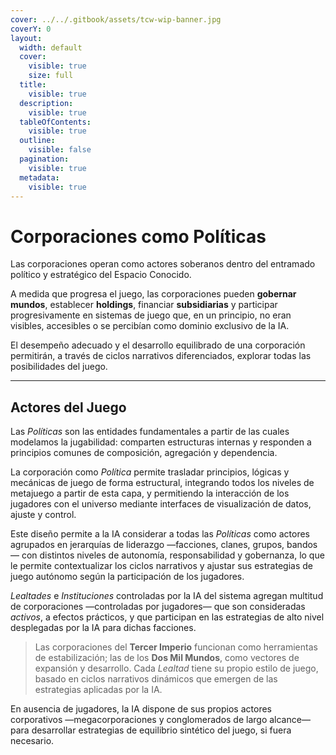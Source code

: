 ```yaml
---
cover: ../../.gitbook/assets/tcw-wip-banner.jpg
coverY: 0
layout:
  width: default
  cover:
    visible: true
    size: full
  title:
    visible: true
  description:
    visible: true
  tableOfContents:
    visible: true
  outline:
    visible: false
  pagination:
    visible: true
  metadata:
    visible: true
---
```


# Corporaciones como Políticas

Las corporaciones operan como actores soberanos dentro del entramado político y estratégico del Espacio Conocido.

A medida que progresa el juego, las corporaciones pueden **gobernar mundos**, establecer **holdings**, financiar **subsidiarias** y participar progresivamente en sistemas de juego que, en un principio, no eran visibles, accesibles o se percibían como dominio exclusivo de la IA.

El desempeño adecuado y el desarrollo equilibrado de una corporación permitirán, a través de ciclos narrativos diferenciados, explorar todas las posibilidades del juego.

***

## Actores del Juego

Las _Políticas_ son las entidades fundamentales a partir de las cuales modelamos la jugabilidad: comparten estructuras internas y responden a principios comunes de composición, agregación y dependencia.

La corporación como _Política_ permite trasladar principios, lógicas y mecánicas de juego de forma estructural, integrando todos los niveles de metajuego a partir de esta capa, y permitiendo la interacción de los jugadores con el universo mediante interfaces de visualización de datos, ajuste y control.

Este diseño permite a la IA considerar a todas las _Políticas_ como actores agrupados en jerarquías de liderazgo —facciones, clanes, grupos, bandos— con distintos niveles de autonomía, responsabilidad y gobernanza, lo que le permite contextualizar los ciclos narrativos y ajustar sus estrategias de juego autónomo según la participación de los jugadores.

_Lealtades_ e _Instituciones_ controladas por la IA del sistema agregan multitud de corporaciones —controladas por jugadores— que son consideradas _activos_, a efectos prácticos, y que participan en las estrategias de alto nivel desplegadas por la IA para dichas facciones.

> Las corporaciones del **Tercer Imperio** funcionan como herramientas de estabilización; las de los **Dos Mil Mundos**, como vectores de expansión y desarrollo. Cada _Lealtad_ tiene su propio estilo de juego, basado en ciclos narrativos dinámicos que emergen de las estrategias aplicadas por la IA.

En ausencia de jugadores, la IA dispone de sus propios actores corporativos —megacorporaciones y conglomerados de largo alcance— para desarrollar estrategias de equilibrio sintético del juego, si fuera necesario.
